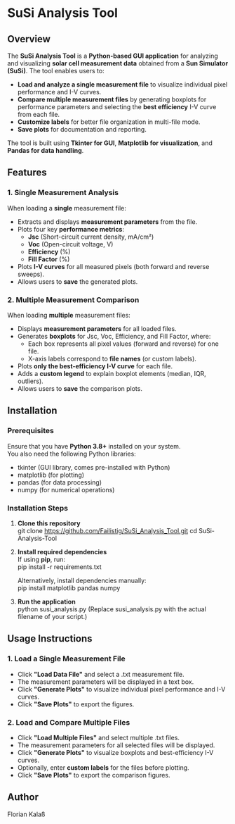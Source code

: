 # **SuSi Analysis Tool**  

## **Overview**  
The **SuSi Analysis Tool** is a **Python-based GUI application** for analyzing and visualizing **solar cell measurement data** obtained from a **Sun Simulator (SuSi)**. The tool enables users to:  

- **Load and analyze a single measurement file** to visualize individual pixel performance and I-V curves.  
- **Compare multiple measurement files** by generating boxplots for performance parameters and selecting the **best efficiency** I-V curve from each file.  
- **Customize labels** for better file organization in multi-file mode.  
- **Save plots** for documentation and reporting.  

The tool is built using **Tkinter for GUI**, **Matplotlib for visualization**, and **Pandas for data handling**.  


## **Features**  

### **1. Single Measurement Analysis**  
When loading a **single** measurement file:  
- Extracts and displays **measurement parameters** from the file.  
- Plots four key **performance metrics**:  
  - **Jsc** (Short-circuit current density, mA/cm²)  
  - **Voc** (Open-circuit voltage, V)  
  - **Efficiency** (%)  
  - **Fill Factor** (%)  
- Plots **I-V curves** for all measured pixels (both forward and reverse sweeps).  
- Allows users to **save** the generated plots.  

### **2. Multiple Measurement Comparison**  
When loading **multiple** measurement files:  
- Displays **measurement parameters** for all loaded files.  
- Generates **boxplots** for Jsc, Voc, Efficiency, and Fill Factor, where:  
  - Each box represents all pixel values (forward and reverse) for one file.  
  - X-axis labels correspond to **file names** (or custom labels).  
- Plots **only the best-efficiency I-V curve** for each file.  
- Adds a **custom legend** to explain boxplot elements (median, IQR, outliers).  
- Allows users to **save** the comparison plots.
  

## **Installation**  

### **Prerequisites**  
Ensure that you have **Python 3.8+** installed on your system.  
You also need the following Python libraries:  
- tkinter (GUI library, comes pre-installed with Python)  
- matplotlib (for plotting)  
- pandas (for data processing)  
- numpy (for numerical operations)  

### **Installation Steps**  
1. **Clone this repository**  
   git clone https://github.com/Failistig/SuSi_Analysis_Tool.git
   cd SuSi-Analysis-Tool


2. **Install required dependencies**  
   If using **pip**, run:  
   pip install -r requirements.txt

   Alternatively, install dependencies manually:  
   pip install matplotlib pandas numpy

3. **Run the application**  
   python susi_analysis.py
   (Replace susi_analysis.py with the actual filename of your script.)
   

## **Usage Instructions**  

### **1. Load a Single Measurement File**  
- Click **"Load Data File"** and select a .txt measurement file.  
- The measurement parameters will be displayed in a text box.  
- Click **"Generate Plots"** to visualize individual pixel performance and I-V curves.  
- Click **"Save Plots"** to export the figures.  

### **2. Load and Compare Multiple Files**  
- Click **"Load Multiple Files"** and select multiple .txt files.  
- The measurement parameters for all selected files will be displayed.  
- Click **"Generate Plots"** to visualize boxplots and best-efficiency I-V curves.  
- Optionally, enter **custom labels** for the files before plotting.  
- Click **"Save Plots"** to export the comparison figures.  


## **Author**  
Florian Kalaß

